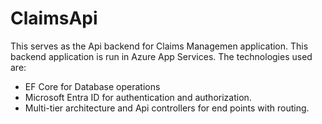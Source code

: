 # ClaimsApi
This serves as the Api backend for Claims Managemen application. This backend application is run in Azure App Services.
The technologies used are:
- EF Core for Database operations
- Microsoft Entra ID for authentication and authorization.
- Multi-tier architecture and Api controllers for end points with routing.
